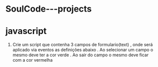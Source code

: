 # SoulCode---projects

# javascript

1) Crie um script que contenha 3 campos de formulario(text) , onde será aplicado via eventos as definições abaixo
. Ao selecionar um campo o mesmo deve ter a cor verde
. Ao sair do campo o mesmo deve ficar com a cor vermelha